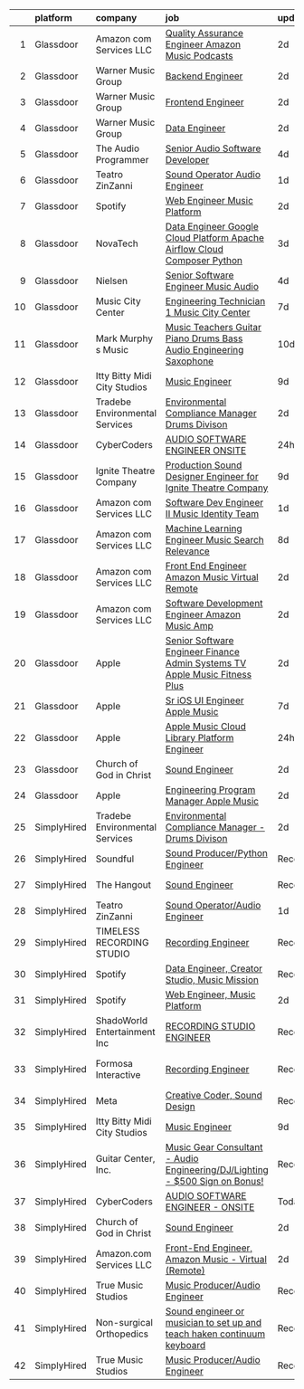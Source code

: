 

|    | platform    | company                        | job                                                                                                                                                                                                                                                                                                                                                                                                                                                                                                                                                                                                                                                                                                                                                                                                                                                                                                                                                                                                                                                                                                                                                                                                                                                                                                                                                                                                                                                                   | update_time   | location          |
|---:|:------------|:-------------------------------|:----------------------------------------------------------------------------------------------------------------------------------------------------------------------------------------------------------------------------------------------------------------------------------------------------------------------------------------------------------------------------------------------------------------------------------------------------------------------------------------------------------------------------------------------------------------------------------------------------------------------------------------------------------------------------------------------------------------------------------------------------------------------------------------------------------------------------------------------------------------------------------------------------------------------------------------------------------------------------------------------------------------------------------------------------------------------------------------------------------------------------------------------------------------------------------------------------------------------------------------------------------------------------------------------------------------------------------------------------------------------------------------------------------------------------------------------------------------------|:--------------|:------------------|
|  1 | Glassdoor   | Amazon com Services LLC        | [Quality Assurance Engineer  Amazon Music   Podcasts](https://www.glassdoor.com/partner/jobListing.htm?pos=112&ao=1136043&s=58&guid=000001824de35f96b5e1e2cf68d1e2b4&src=GD_JOB_AD&t=SR&vt=w&cs=1_de915d26&cb=1659164123298&jobListingId=1008032417294&jrtk=3-0-1g96u6nts2hip001-1g96u6nub2a6o000-4230928234f89926-)                                                                                                                                                                                                                                                                                                                                                                                                                                                                                                                                                                                                                                                                                                                                                                                                                                                                                                                                                                                                                                                                                                                                                  | 2d            | Culver City, CA   |
|  2 | Glassdoor   | Warner Music Group             | [Backend Engineer](https://www.glassdoor.com/partner/jobListing.htm?pos=124&ao=1136043&s=58&guid=000001824de35f96b5e1e2cf68d1e2b4&src=GD_JOB_AD&t=SR&vt=w&cs=1_f42dfe8d&cb=1659164123298&jobListingId=1008033116537&jrtk=3-0-1g96u6nts2hip001-1g96u6nub2a6o000-f6bee83cad4ba6b7-)                                                                                                                                                                                                                                                                                                                                                                                                                                                                                                                                                                                                                                                                                                                                                                                                                                                                                                                                                                                                                                                                                                                                                                                     | 2d            | New York, NY      |
|  3 | Glassdoor   | Warner Music Group             | [Frontend Engineer](https://www.glassdoor.com/partner/jobListing.htm?pos=114&ao=1136043&s=58&guid=000001824de35f96b5e1e2cf68d1e2b4&src=GD_JOB_AD&t=SR&vt=w&cs=1_6d867e27&cb=1659164123298&jobListingId=1008033637756&jrtk=3-0-1g96u6nts2hip001-1g96u6nub2a6o000-ee723e673fad9c47-)                                                                                                                                                                                                                                                                                                                                                                                                                                                                                                                                                                                                                                                                                                                                                                                                                                                                                                                                                                                                                                                                                                                                                                                    | 2d            | New York, NY      |
|  4 | Glassdoor   | Warner Music Group             | [Data Engineer](https://www.glassdoor.com/partner/jobListing.htm?pos=120&ao=1136043&s=58&guid=000001824de35f96b5e1e2cf68d1e2b4&src=GD_JOB_AD&t=SR&vt=w&cs=1_dc33e93e&cb=1659164123298&jobListingId=1008033547976&jrtk=3-0-1g96u6nts2hip001-1g96u6nub2a6o000-60867c0393fb0960-)                                                                                                                                                                                                                                                                                                                                                                                                                                                                                                                                                                                                                                                                                                                                                                                                                                                                                                                                                                                                                                                                                                                                                                                        | 2d            | Broadway, VA      |
|  5 | Glassdoor   | The Audio Programmer           | [Senior Audio Software Developer](https://www.glassdoor.com/partner/jobListing.htm?pos=122&ao=1136043&s=58&guid=000001824de35f96b5e1e2cf68d1e2b4&src=GD_JOB_AD&t=SR&vt=w&ea=1&cs=1_1be6536a&cb=1659164123298&jobListingId=1008027500120&jrtk=3-0-1g96u6nts2hip001-1g96u6nub2a6o000-4c17e4b0c9098094-)                                                                                                                                                                                                                                                                                                                                                                                                                                                                                                                                                                                                                                                                                                                                                                                                                                                                                                                                                                                                                                                                                                                                                                 | 4d            | Remote            |
|  6 | Glassdoor   | Teatro ZinZanni                | [Sound Operator Audio Engineer](https://www.glassdoor.com/partner/jobListing.htm?pos=101&ao=1110586&s=58&guid=000001824de35f96b5e1e2cf68d1e2b4&src=GD_JOB_AD&t=SR&vt=w&ea=1&cs=1_f566ddad&cb=1659164123293&jobListingId=1008035619603&cpc=87A0A889578C8297&jrtk=3-0-1g96u6nts2hip001-1g96u6nub2a6o000-405a83f39f925add--6NYlbfkN0Cd5ZvLdai7cR0fypH5_WiGezUQesq24dbKuF0ly35ya7YYQMwgvinBI7qWBKuuW_Fsb-qubJKYmqDUlh8nI5iTvg-aGEcqBp_q5a-xF7zWFxE9N5R4707Uo3Sh6y1H0i8l02uu1mDA0w--XMTUX3lcd73lpMqZwRweB0peaJw7Jzo6mXH1pnbr8JQIEOYsmUwkloULM9UuTLo_CqlRXbVC4pLL1Izf8upQx-LWCH5axDX6ArAprlEwbOlYlFc05T8dQywyL6lgvwCwPkSWB5uoD3BRMgAHUABGoqiTpnzZi8hwIVQDR4eHabWfe3rJCmXh0xVTinjgpLbjpEWKXkptgPc43XMf4P3_DhYHcSbBM_x9-w1BCDAv0wTlosriWq0WVQmskyNHAZ0cSTt3-41SCeUQULzmWEKcShoqA91N8a-4BwRufZKSQQmkd0RsKF9hYdvPyZ5fHGa3kKtsAAfNufSVbjxyRAq80FcRzs1N6odzLG-nRdwEAB39vrTzdq237SxYhfvI4w%3D%3D)                                                                                                                                                                                                                                                                                                                                                                                                                                                                                                                                                                                  | 1d            | Seattle, WA       |
|  7 | Glassdoor   | Spotify                        | [Web Engineer  Music Platform](https://www.glassdoor.com/partner/jobListing.htm?pos=107&ao=1136043&s=58&guid=000001824de35f96b5e1e2cf68d1e2b4&src=GD_JOB_AD&t=SR&vt=w&cs=1_1c5b3df1&cb=1659164123298&jobListingId=1008033323370&jrtk=3-0-1g96u6nts2hip001-1g96u6nub2a6o000-240f1cf6b03018b9-)                                                                                                                                                                                                                                                                                                                                                                                                                                                                                                                                                                                                                                                                                                                                                                                                                                                                                                                                                                                                                                                                                                                                                                         | 2d            | New York, NY      |
|  8 | Glassdoor   | NovaTech                       | [Data Engineer Google Cloud Platform  Apache Airflow  Cloud Composer  Python](https://www.glassdoor.com/partner/jobListing.htm?pos=117&ao=1136043&s=58&guid=000001824de35f96b5e1e2cf68d1e2b4&src=GD_JOB_AD&t=SR&vt=w&ea=1&cs=1_fc382b52&cb=1659164123298&jobListingId=1008030637643&jrtk=3-0-1g96u6nts2hip001-1g96u6nub2a6o000-ed650f6bbf2cf5f6-)                                                                                                                                                                                                                                                                                                                                                                                                                                                                                                                                                                                                                                                                                                                                                                                                                                                                                                                                                                                                                                                                                                                     | 3d            | Remote            |
|  9 | Glassdoor   | Nielsen                        | [Senior Software Engineer  Music   Audio](https://www.glassdoor.com/partner/jobListing.htm?pos=119&ao=1136043&s=58&guid=000001824de35f96b5e1e2cf68d1e2b4&src=GD_JOB_AD&t=SR&vt=w&ea=1&cs=1_4887be9c&cb=1659164123298&jobListingId=1008029586855&jrtk=3-0-1g96u6nts2hip001-1g96u6nub2a6o000-056a5fd69bba1807-)                                                                                                                                                                                                                                                                                                                                                                                                                                                                                                                                                                                                                                                                                                                                                                                                                                                                                                                                                                                                                                                                                                                                                         | 4d            | Emeryville, CA    |
| 10 | Glassdoor   | Music City Center              | [Engineering Technician 1   Music City Center](https://www.glassdoor.com/partner/jobListing.htm?pos=123&ao=1136043&s=58&guid=000001824de35f96b5e1e2cf68d1e2b4&src=GD_JOB_AD&t=SR&vt=w&ea=1&cs=1_1c156d5c&cb=1659164123298&jobListingId=1008022851673&jrtk=3-0-1g96u6nts2hip001-1g96u6nub2a6o000-dcc32c9c184252c1-)                                                                                                                                                                                                                                                                                                                                                                                                                                                                                                                                                                                                                                                                                                                                                                                                                                                                                                                                                                                                                                                                                                                                                    | 7d            |                   |
| 11 | Glassdoor   | Mark Murphy s Music            | [Music Teachers  Guitar Piano Drums Bass Audio Engineering Saxophone](https://www.glassdoor.com/partner/jobListing.htm?pos=116&ao=1136043&s=58&guid=000001824de35f96b5e1e2cf68d1e2b4&src=GD_JOB_AD&t=SR&vt=w&ea=1&cs=1_4777a4ec&cb=1659164123298&jobListingId=1008014213825&jrtk=3-0-1g96u6nts2hip001-1g96u6nub2a6o000-ced0c30461d2bcc5-)                                                                                                                                                                                                                                                                                                                                                                                                                                                                                                                                                                                                                                                                                                                                                                                                                                                                                                                                                                                                                                                                                                                             | 10d           | South Orange, NJ  |
| 12 | Glassdoor   | Itty Bitty Midi City Studios   | [Music Engineer](https://www.glassdoor.com/partner/jobListing.htm?pos=109&ao=1136043&s=58&guid=000001824de35f96b5e1e2cf68d1e2b4&src=GD_JOB_AD&t=SR&vt=w&ea=1&cs=1_7dde1106&cb=1659164123298&jobListingId=1008018272184&jrtk=3-0-1g96u6nts2hip001-1g96u6nub2a6o000-1e408e6168bff345-)                                                                                                                                                                                                                                                                                                                                                                                                                                                                                                                                                                                                                                                                                                                                                                                                                                                                                                                                                                                                                                                                                                                                                                                  | 9d            | Riverton, NJ      |
| 13 | Glassdoor   | Tradebe Environmental Services | [Environmental Compliance Manager   Drums Divison](https://www.glassdoor.com/partner/jobListing.htm?pos=103&ao=1110586&s=58&guid=000001824de35f96b5e1e2cf68d1e2b4&src=GD_JOB_AD&t=SR&vt=w&ea=1&cs=1_8a7d40cd&cb=1659164123295&jobListingId=1008032825994&cpc=56632219D727AB75&jrtk=3-0-1g96u6nts2hip001-1g96u6nub2a6o000-4f56e068c5789a30--6NYlbfkN0B8GMa3RntkcGxyDWRdkTUuLLAj--st5PucnHcqnp1DO5zsBlD8iNfS59qUmHcvRUmzs5KFF4Qh52M5CMieNdJCFHXpMXFA7hUsZ8DFLhY2J004fGjn8m538y5_B9a2s5eLqpzdxHlR8I4WyLVtaBFdEh-SUvq5cpYEU-BqpOIkinWfj0K_aE9geZf2sHDvQ4tO2GZU1LZnkOBo4sRIAgBfM1_Ja9N3YOT2F5Zdrb6gFh0AMhkdqAZynxqZKoeglPtuZPd70APlTcH-CC_hYlMyWimt1Er7hEzb6Dc4q3VQdqIRmfNCKYQv7b_rh02VdhPQ85f7qL4u6x4DAJpv3YOkm5xCR3fCkTmC_IhlH1LdxdmyiQsGFglZx3arVBzInQvudfKzHJqxE65q4K7XDpPK4joOFqP_ZGRJcVQ9B35_-tDFGxqVUWTaCh2hKsICx_Z9tujTL2ad8AAEkbt2kA8F8e7d6WMsekfQWuDZxrM4jqpNrUVn9i1-jATEfYZkYRvO4n0cqXbaaw%3D%3D)                                                                                                                                                                                                                                                                                                                                                                                                                                                                                                                                                               | 2d            | East Chicago, IN  |
| 14 | Glassdoor   | CyberCoders                    | [AUDIO SOFTWARE ENGINEER   ONSITE](https://www.glassdoor.com/partner/jobListing.htm?pos=106&ao=1110586&s=58&guid=000001824de35f96b5e1e2cf68d1e2b4&src=GD_JOB_AD&t=SR&vt=w&ea=1&cs=1_ef0d1416&cb=1659164123298&jobListingId=1008038419314&cpc=654405A9B1E0A9F5&jrtk=3-0-1g96u6nts2hip001-1g96u6nub2a6o000-f33fd6da9d120e76--6NYlbfkN0CpFJQzrgRR8WqXWK1qKKEqALWJw739KlKqr2H-MSI4eoBlI4EFrmor2FYZMP3muM3AyC5F4gtnZ2ADPTsYAE54IfWGQXwLjLVYkJSdAi_lNHT4wI-px9DPGh_WVrGzHMK_ER42oiC-rASm0WQvGjy1vAeAqBuNsOEsfEMFl8CAKiov4P6MmrMhUkdHTIpIy8Z0egT64njUSfaQJikawfEItW6L4_0mLk3bOF3mn-U6rlh-aiqIcmvgZwrgB4aykZJAebQr3jwzypQkQ8nIFO1WabCf3FKkqscb2MfJkbyNlaXbBPv2KTd48C3NUJSWnZF3LtlYTSf6Vo9ojnBjvv8GwX8-wNkttBxodZ5whkQhU7VnX7ExFn4D8ny1ShKjtjDllWYS6xC8vFcwKMVx10XBMbT9r2TBGiHfOGAuOIuWlyedpBDVXBHHph-jJ_hCMcJiFlxPz7FuycfMCVVcwB-GJj5IZXCS9sQPTvgGnqu7TTD41TfpOcRr2D7PBE04oYQYE3fN7FJkNXQ2O67HD6xL7il5BzIxLS4urN3dB0AJaoNmdUmlacYh_tbLOziy5CoYPWHDybdS59gTcePIrcfoed2p8y12cIrrUvPP_1J4LeE9uhxPGocj1DPeY116d9N0FEYWtKlZFBLtThlDuJZu_nAJNCUn1IWLKC_CR7fTeJmdXooH7CPQjhfM1Bdy_LlkLUliX62EOfYWE04oSlYrwyRJ6P3RirKvVJ_lJHqF_GOLKLPXMEMlKxSVtBIUB-hxXCVThv4Io2_GXuyDMXv6uZp-hxxc1CES9VEYIAE9_aFPa3I6IzUpLrhp5EEczR3hb-YUMZk_dnpJNv5UHn1B_6RPTFwUU9D3pYclOn4M0vMLnHIidqQ92Pdaagy_R0t_MO0rtvLqBaIQ_Wo0Sc601H061wPpgTZINLS06mIRDzVrC4ExF4uUqBStd0-N1VMsAxVTaXTTLYhiAjylSq2pbhcqOugmSWI%3D)                                                                                             | 24h           | San Jose, CA      |
| 15 | Glassdoor   | Ignite Theatre Company         | [Production Sound Designer   Engineer for Ignite Theatre Company](https://www.glassdoor.com/partner/jobListing.htm?pos=121&ao=1136043&s=58&guid=000001824de35f96b5e1e2cf68d1e2b4&src=GD_JOB_AD&t=SR&vt=w&ea=1&cs=1_4cc5e2a1&cb=1659164123298&jobListingId=1008018312130&jrtk=3-0-1g96u6nts2hip001-1g96u6nub2a6o000-21ee75caf62bbc12-)                                                                                                                                                                                                                                                                                                                                                                                                                                                                                                                                                                                                                                                                                                                                                                                                                                                                                                                                                                                                                                                                                                                                 | 9d            | Saint Louis, MO   |
| 16 | Glassdoor   | Amazon com Services LLC        | [Software Dev Engineer II  Music Identity Team](https://www.glassdoor.com/partner/jobListing.htm?pos=115&ao=1136043&s=58&guid=000001824de35f96b5e1e2cf68d1e2b4&src=GD_JOB_AD&t=SR&vt=w&cs=1_2c061147&cb=1659164123298&jobListingId=1008035923147&jrtk=3-0-1g96u6nts2hip001-1g96u6nub2a6o000-7cd0a65a6a56b473-)                                                                                                                                                                                                                                                                                                                                                                                                                                                                                                                                                                                                                                                                                                                                                                                                                                                                                                                                                                                                                                                                                                                                                        | 1d            | Sunnyvale, CA     |
| 17 | Glassdoor   | Amazon com Services LLC        | [Machine Learning Engineer  Music  Search Relevance](https://www.glassdoor.com/partner/jobListing.htm?pos=111&ao=1136043&s=58&guid=000001824de35f96b5e1e2cf68d1e2b4&src=GD_JOB_AD&t=SR&vt=w&cs=1_a0683eb7&cb=1659164123298&jobListingId=1008019330618&jrtk=3-0-1g96u6nts2hip001-1g96u6nub2a6o000-a730bb850a869808-)                                                                                                                                                                                                                                                                                                                                                                                                                                                                                                                                                                                                                                                                                                                                                                                                                                                                                                                                                                                                                                                                                                                                                   | 8d            | San Francisco, CA |
| 18 | Glassdoor   | Amazon com Services LLC        | [Front End Engineer  Amazon Music   Virtual  Remote ](https://www.glassdoor.com/partner/jobListing.htm?pos=108&ao=1136043&s=58&guid=000001824de35f96b5e1e2cf68d1e2b4&src=GD_JOB_AD&t=SR&vt=w&cs=1_e48c29b2&cb=1659164123298&jobListingId=1008032417781&jrtk=3-0-1g96u6nts2hip001-1g96u6nub2a6o000-edd5263c3354cd52-)                                                                                                                                                                                                                                                                                                                                                                                                                                                                                                                                                                                                                                                                                                                                                                                                                                                                                                                                                                                                                                                                                                                                                  | 2d            | California        |
| 19 | Glassdoor   | Amazon com Services LLC        | [Software Development Engineer  Amazon Music  Amp](https://www.glassdoor.com/partner/jobListing.htm?pos=113&ao=1136043&s=58&guid=000001824de35f96b5e1e2cf68d1e2b4&src=GD_JOB_AD&t=SR&vt=w&cs=1_2ad0a9db&cb=1659164123298&jobListingId=1008032417360&jrtk=3-0-1g96u6nts2hip001-1g96u6nub2a6o000-4beffd2097cefa0b-)                                                                                                                                                                                                                                                                                                                                                                                                                                                                                                                                                                                                                                                                                                                                                                                                                                                                                                                                                                                                                                                                                                                                                     | 2d            | Atlanta, GA       |
| 20 | Glassdoor   | Apple                          | [Senior Software Engineer   Finance   Admin Systems  TV   Apple Music  Fitness Plus ](https://www.glassdoor.com/partner/jobListing.htm?pos=105&ao=1110586&s=58&guid=000001824de35f96b5e1e2cf68d1e2b4&src=GD_JOB_AD&t=SR&vt=w&cs=1_36c59c6f&cb=1659164123297&jobListingId=1008034378587&cpc=2CAED5C921A5F994&jrtk=3-0-1g96u6nts2hip001-1g96u6nub2a6o000-dc5d687be4680fe5--6NYlbfkN0BvKrLyj5gPmtZO9T8euul8TCxuuKNOtzRJOomxnwSEodTz2Bc-sPZlADHp0xxmf8X3A14KL0vEfq7o0fM5uYB5TMCuFyM5s6w67HyK5AHidmNvtQ5o5W556atvdZGSMqFNHrgJu1D18kdru1btm9jWtcPk1zpIxyyvXPlguMg5Cm-lS4sWyRfQUqkz4F3Na06O24KVkk3TU2rDH49nN6YqemZmzCuFqEOyuEV6uCSc1X7WuG689XsIUVv4aW5xHjNxamJaOl3bVbcf2KQg44TQBADegJAhhn5UFmdlUBQygsel42V7X6ZbaMAJNtDfQWDGej_9gtKqUP9G9UzatCdeEtIIpIOD3PdkO2thR9xaWF8fu4Oox1_PqqSs6UMVgVRj9ADhAJYS3o3OxcxHYtL7rhpiXuRfxNO2F5F3JwGx1CAb8bOfGPMXPfpPJXdqrWc7rrLye5zfWaHfYO8L1mmzza6JAml1g2ZxOhEZV5qoeYEbcXtulGj5CSjE9vxOhvIN6ldBp0a7OtxY2r9p9ZCUFvy4vLh7Rye4YkWl_vtl-XpcY-MSOUOs-80kTcRGDCnX5PRFtfiUDy1Bj0kYDqHMnVkCcPwg7Y806qVGNfOBkilPn9xTHy6UpEiVgTj6oNTt73Rjoga5bmIl6xOrPJKrJu1O9auTPJYgS7Z5ruN_SpGQROgmaawKIOWSMkNZf_pNw_GyQVKZg4a2XGs17SytYGbx2ZYOvWPFmSbtBfX1dPa-Wj3n7_Q8cJn-oYBZhQa4UJFBVxc7MfztyxAxlZYcHCN6Ac5c2SaQgEyO4Lr_HUoJyYGkBG7vnmG2l6jDTWTOzhvcO132BdD-7PUAOfYrroBnzCiKrFgMnPBtWkEdDcRSAG8XxgaMTH_qTu_WebrVxtALCQnd1VLjEtGaZMD6j0WMueCl8v_N-M6VIZ4RGUoXiEjMedBTMsws9VxC6rkPenJa2SWKknBdiIH95xmzce4BM5Ui4HYLmebn-OixgJhnMEGHPy8goXkOppS5regH2ykjEgz23Q%3D%3D) | 2d            | Austin, TX        |
| 21 | Glassdoor   | Apple                          | [Sr  iOS UI Engineer Apple Music](https://www.glassdoor.com/partner/jobListing.htm?pos=104&ao=1110586&s=58&guid=000001824de35f96b5e1e2cf68d1e2b4&src=GD_JOB_AD&t=SR&vt=w&cs=1_49346220&cb=1659164123296&jobListingId=1008022113414&cpc=334ABAF5D42DC775&jrtk=3-0-1g96u6nts2hip001-1g96u6nub2a6o000-099baf42b9eafa47--6NYlbfkN0BvKrLyj5gPmtZO9T8euul8TCxuuKNOtzRJOomxnwSEodTz2Bc-sPZl1dBMH13w-jPKZvEUSfhpindl44lJg9ANBz-lVJwvEOHC-mTwCkUqsaqe0LusnXov8PBUNNnsgt2AX2Ly9neLRrQzLQRZz9vOhotSOMC_Zw1R27wVVFBpfsLK8qrhSGpe9KsId_E-uuSeXv5aJQz14FcssEa1ysFMLe3CvyIJWuxQC1RftubWQ9cmdYr1iOoclYJbM0076hSLScZFIr8NFiDVeh6XZ4NhtBNdG4cfnhBLzfTYh07LeXcayh1RYLji4QDFpmoCm3ZSBVIAjcP2G2f3-vXDyCXyyTEI6KGx_LFmyYbLuwY5MNMaMfVeeAi9gOy3XeOl5fC52b1_480_evewspGff4HjagI5gCtpmclyTpBuMlcdS0V075WCsqjLEaBBdxAC4b451M9l4aRYHibL8NijFCgKfegRpvsb1-uodwXrRY5X-7Xg0cpfykzaeD9rspDjIG8mFK1q7Xinja6bBBquA4g6bDbGRiRKdTUaQ4CA3bMIwOPz3UoE7GMiHwNi4Tq4I7xKMLZGi7rR40VpnAjEN8BrwN22kZUplb6a8frj0FfIki7agP-cqtEULvIm2YAwjGpsnsIvuyu7tHljCmtrzjuaOO5cOR8XWhYBX9OiC5TAlRByWMf-TwPKFxVghITO9DyLF5N6xbfS-wrYV9NhVhwd2mbP6ImWrblW_uDsJ02Ju3Zq4aITE1HAgDS5KUJEMd9ZE8nybLZUrV-Y3XEIsvKbCw986eWojtDwHYopro_27f2hQilyKsswkCw7lYPtfn2hONtJujmYkrbE7oxdPfWcPaF9WA8nHc3nfCWpko_2MzkDN0ABPQKTpGv6myKmxN2__zSJY5SCdMZd5OdcsVch83yxlYajYJCMtyYHIj_hK4QJjXfRP8SjWds4M0wMvFhdhK3GKxXJrg%3D%3D)                                                                                                                     | 7d            | Seattle, WA       |
| 22 | Glassdoor   | Apple                          | [Apple Music   Cloud Library Platform Engineer](https://www.glassdoor.com/partner/jobListing.htm?pos=102&ao=1110586&s=58&guid=000001824de35f96b5e1e2cf68d1e2b4&src=GD_JOB_AD&t=SR&vt=w&cs=1_f8d8a5df&cb=1659164123293&jobListingId=1008037473956&cpc=AC285F3A3ECA6BB0&jrtk=3-0-1g96u6nts2hip001-1g96u6nub2a6o000-249f589840ffcf4c--6NYlbfkN0BvKrLyj5gPmtZO9T8euul8TCxuuKNOtzRJOomxnwSEodTz2Bc-sPZl1dBMH13w-jN_2Qg_HDT8DsEPwtHoU9LRMvuix-cqcOkbG0fq6N0TrOqChqgTTy25ZEbuE-Y4gsC7p7gSyjPN5SJ6PVQROL4KyDCQJAxc6a8JJVuzaAt1YKA00kceDDQ_NYtr0vnlaln2ywnRmfHnrvwhhzvvMpzjjXEEEc88jyDl5WqUX4PhEy7vA3Sm_6_qG4KmN-UyX7Zv1irwhv0hk_bv92vG9UIwbbany3flwUU3vCJsxmNy8-hauGtTzfhOJH-SIStJuKj5xgww87Nq7yVqh_PsxV_J2c-QX2lDTd2_gsytgxoLjtincbYxVr98J2zlPNSyZJJEWHfEyHhO0m4Tl987JmXHtnJRPfZFKpTR4ucSECa3ltM5W-BjXappib0FES1zdJB5SjQ2NKLK97v1JlRFVeGA5yBesbv3_ZdPrmMpXOL5I0psQZ9YmKWR5xTV8tTj2hDNPt7PG4wdNplOx6100zyuBnV2U8P5iO9duI_4P9xgadtb2P3o9t6kYH45rOdDsQh579RGluwlhJdam0td_ammwMSxMNEOHzlf4QLu1JZbyvsGuHlWJF7ySRiGIllW1J12VixuqUNBuHBgHy8q0PIkIBhXJyHHE7cTxBFwGBkWkoKuHHZM1qi2pnDhq0I75upRTZUPzZb8tdc8kvGk7jCOIP6XT0lbPijp1Vv1E2L81uYRnU5xiWNbjs2iIFuvqAIx6vmrbrY5n23CiBvGdtNhLq-wqrYnXgOxeBZHaOTxM4W6wNU29NZiKYIAjz3oj8ZbO-OmDMA35rJwby_d7r_F9XrJnvq7l-GDdKjGC5lz69Azx7j4Y_h2TOkhPt5Q8XRsmcKM5DHc4EL4b3t3npVaH2weNRtZrEOfT9CApRXluPs4Op7_oisUNNX6vDKPdbQi14lHsn-spno6Ynmq_ASz_uXgnCHoYU8%3D)                                                                                     | 24h           | Seattle, WA       |
| 23 | Glassdoor   | Church of God in Christ        | [Sound Engineer](https://www.glassdoor.com/partner/jobListing.htm?pos=110&ao=1136043&s=58&guid=000001824de35f96b5e1e2cf68d1e2b4&src=GD_JOB_AD&t=SR&vt=w&ea=1&cs=1_528804ef&cb=1659164123298&jobListingId=1008034088041&jrtk=3-0-1g96u6nts2hip001-1g96u6nub2a6o000-e56448383489d513-)                                                                                                                                                                                                                                                                                                                                                                                                                                                                                                                                                                                                                                                                                                                                                                                                                                                                                                                                                                                                                                                                                                                                                                                  | 2d            | Detroit, MI       |
| 24 | Glassdoor   | Apple                          | [Engineering Program Manager  Apple Music](https://www.glassdoor.com/partner/jobListing.htm?pos=118&ao=1136043&s=58&guid=000001824de35f96b5e1e2cf68d1e2b4&src=GD_JOB_AD&t=SR&vt=w&cs=1_ba9f59f4&cb=1659164123298&jobListingId=1008032728756&jrtk=3-0-1g96u6nts2hip001-1g96u6nub2a6o000-889e9cb17ae3f8eb-)                                                                                                                                                                                                                                                                                                                                                                                                                                                                                                                                                                                                                                                                                                                                                                                                                                                                                                                                                                                                                                                                                                                                                             | 2d            | New York, NY      |
| 25 | SimplyHired | Tradebe Environmental Services | [Environmental Compliance Manager - Drums Divison](https://www.simplyhired.com/job/dR9kMHUUuh0OPGm7DM4ftH-b2sVV6yX0hdQo4AFblehq5H13CSmF7Q?q=music+engineer)                                                                                                                                                                                                                                                                                                                                                                                                                                                                                                                                                                                                                                                                                                                                                                                                                                                                                                                                                                                                                                                                                                                                                                                                                                                                                                           | 2d            | Millington, TN    |
| 26 | SimplyHired | Soundful                       | [Sound Producer/Python Engineer](https://www.simplyhired.com/job/fKwTfqRWVzhZJJT6yoybTUB5_pL76wxlddnu6kqy2_naoU7JVaHVBQ?q=music+engineer)                                                                                                                                                                                                                                                                                                                                                                                                                                                                                                                                                                                                                                                                                                                                                                                                                                                                                                                                                                                                                                                                                                                                                                                                                                                                                                                             | Recently      | Remote            |
| 27 | SimplyHired | The Hangout                    | [Sound Engineer](https://www.simplyhired.com/job/pPtma4KfpJL8yv0IV160PCctZ7zJieTNPnwDrISJ5-REzhgDQyRTVw?q=music+engineer)                                                                                                                                                                                                                                                                                                                                                                                                                                                                                                                                                                                                                                                                                                                                                                                                                                                                                                                                                                                                                                                                                                                                                                                                                                                                                                                                             | Recently      | Myrtle Beach, SC  |
| 28 | SimplyHired | Teatro ZinZanni                | [Sound Operator/Audio Engineer](https://www.simplyhired.com/job/O-DMxv0BzbX1_-OlJ8S_Cwf8eLjAPFlQoxxFzr97v4Rhmk0-BlD8Kw?q=music+engineer)                                                                                                                                                                                                                                                                                                                                                                                                                                                                                                                                                                                                                                                                                                                                                                                                                                                                                                                                                                                                                                                                                                                                                                                                                                                                                                                              | 1d            | Seattle, WA       |
| 29 | SimplyHired | TIMELESS RECORDING STUDIO      | [Recording Engineer](https://www.simplyhired.com/job/IWPOl1A7-it5xMvJKu5he9ixIA3IPUN3273mrUskwqAjTCqcVCg3yw?q=music+engineer)                                                                                                                                                                                                                                                                                                                                                                                                                                                                                                                                                                                                                                                                                                                                                                                                                                                                                                                                                                                                                                                                                                                                                                                                                                                                                                                                         | Recently      | Cincinnati, OH    |
| 30 | SimplyHired | Spotify                        | [Data Engineer, Creator Studio, Music Mission](https://www.simplyhired.com/job/gx6_0Pe4pjCb2iMDm-oEabY8egsyZ1Ii5bgjJRk6_cKJ1o2Hf2rTOA?q=music+engineer)                                                                                                                                                                                                                                                                                                                                                                                                                                                                                                                                                                                                                                                                                                                                                                                                                                                                                                                                                                                                                                                                                                                                                                                                                                                                                                               | Recently      | New York, NY      |
| 31 | SimplyHired | Spotify                        | [Web Engineer, Music Platform](https://www.simplyhired.com/job/8fqBJewgzkiWBXb0rYKwxtugTEclRB6-grT_050sfA115Y6kmlSlWg?q=music+engineer)                                                                                                                                                                                                                                                                                                                                                                                                                                                                                                                                                                                                                                                                                                                                                                                                                                                                                                                                                                                                                                                                                                                                                                                                                                                                                                                               | 2d            | New York, NY      |
| 32 | SimplyHired | ShadoWorld Entertainment Inc   | [RECORDING STUDIO ENGINEER](https://www.simplyhired.com/job/GwCuzAE1Z75JKGOc64ylj3GPMzBTziX1HpRLOs1Ry1SWuirAjqBXVA?q=music+engineer)                                                                                                                                                                                                                                                                                                                                                                                                                                                                                                                                                                                                                                                                                                                                                                                                                                                                                                                                                                                                                                                                                                                                                                                                                                                                                                                                  | Recently      | Los Angeles, CA   |
| 33 | SimplyHired | Formosa Interactive            | [Recording Engineer](https://www.simplyhired.com/job/29sDM0Sr9JlQYH7solN3F74VDbJwVqpkxGxp49jc-twKzjzyunLXRQ?q=music+engineer)                                                                                                                                                                                                                                                                                                                                                                                                                                                                                                                                                                                                                                                                                                                                                                                                                                                                                                                                                                                                                                                                                                                                                                                                                                                                                                                                         | Recently      | Los Angeles, CA   |
| 34 | SimplyHired | Meta                           | [Creative Coder, Sound Design](https://www.simplyhired.com/job/n2_aAa79zz0NtsdWJigL3Knz716MJWRolWS8tBw6yovOF3e-t9vjmg?q=music+engineer)                                                                                                                                                                                                                                                                                                                                                                                                                                                                                                                                                                                                                                                                                                                                                                                                                                                                                                                                                                                                                                                                                                                                                                                                                                                                                                                               | Recently      | Remote            |
| 35 | SimplyHired | Itty Bitty Midi City Studios   | [Music Engineer](https://www.simplyhired.com/job/0SNUhniVb7j57h-8Ew-uj09_dA1sgWunHweq3rtSvwiz-QC217tuRA?q=music+engineer)                                                                                                                                                                                                                                                                                                                                                                                                                                                                                                                                                                                                                                                                                                                                                                                                                                                                                                                                                                                                                                                                                                                                                                                                                                                                                                                                             | 9d            | Riverton, NJ      |
| 36 | SimplyHired | Guitar Center, Inc.            | [Music Gear Consultant - Audio Engineering/DJ/Lighting - $500 Sign on Bonus!](https://www.simplyhired.com/job/A1q2-hoFBf33n2hzvrtqJdUCpA-f5UgA83I6sNug1CkHmCGdLFdqzA?q=music+engineer)                                                                                                                                                                                                                                                                                                                                                                                                                                                                                                                                                                                                                                                                                                                                                                                                                                                                                                                                                                                                                                                                                                                                                                                                                                                                                | Recently      | Nashville, TN     |
| 37 | SimplyHired | CyberCoders                    | [AUDIO SOFTWARE ENGINEER - ONSITE](https://www.simplyhired.com/job/ci1hMPFIuE6hcI-968ExhXoO_DF3-nkKNzD5J7EIGcqqJQt-I4d1zQ?q=music+engineer)                                                                                                                                                                                                                                                                                                                                                                                                                                                                                                                                                                                                                                                                                                                                                                                                                                                                                                                                                                                                                                                                                                                                                                                                                                                                                                                           | Today         | San Jose, CA      |
| 38 | SimplyHired | Church of God in Christ        | [Sound Engineer](https://www.simplyhired.com/job/SxqeH3vtAzx6bLsEV5-UcamWgOYCKHlkHRGty2wAtYcSoBs1UYL9_g?q=music+engineer)                                                                                                                                                                                                                                                                                                                                                                                                                                                                                                                                                                                                                                                                                                                                                                                                                                                                                                                                                                                                                                                                                                                                                                                                                                                                                                                                             | 2d            | Detroit, MI       |
| 39 | SimplyHired | Amazon.com Services LLC        | [Front-End Engineer, Amazon Music - Virtual (Remote)](https://www.simplyhired.com/job/AacgDaKIa5bSDUdhgy4yVyYrcGGGicjyScwYEs4Py461Ksq2-3jl1Q?q=music+engineer)                                                                                                                                                                                                                                                                                                                                                                                                                                                                                                                                                                                                                                                                                                                                                                                                                                                                                                                                                                                                                                                                                                                                                                                                                                                                                                        | 2d            | California        |
| 40 | SimplyHired | True Music Studios             | [Music Producer/Audio Engineer](https://www.simplyhired.com/job/6Ue9ErnKmIN0CiGc6YNknqnXfYGF8umQarjiJIWuUQugqNcwh7iIIA?q=music+engineer)                                                                                                                                                                                                                                                                                                                                                                                                                                                                                                                                                                                                                                                                                                                                                                                                                                                                                                                                                                                                                                                                                                                                                                                                                                                                                                                              | Recently      | Smithfield, RI    |
| 41 | SimplyHired | Non-surgical Orthopedics       | [Sound engineer or musician to set up and teach haken continuum keyboard](https://www.simplyhired.com/job/7y5RxfWgvBhvD5ARANj7xR1wS24g3fPvxpYIHCnLHOc6p5-BJXdA0g?q=music+engineer)                                                                                                                                                                                                                                                                                                                                                                                                                                                                                                                                                                                                                                                                                                                                                                                                                                                                                                                                                                                                                                                                                                                                                                                                                                                                                    | Recently      | Hicksville, NY    |
| 42 | SimplyHired | True Music Studios             | [Music Producer/Audio Engineer](https://www.simplyhired.com/job/6Ue9ErnKmIN0CiGc6YNknqnXfYGF8umQarjiJIWuUQugqNcwh7iIIA?q=music+engineer)                                                                                                                                                                                                                                                                                                                                                                                                                                                                                                                                                                                                                                                                                                                                                                                                                                                                                                                                                                                                                                                                                                                                                                                                                                                                                                                              | Recently      | Smithfield, RI    |